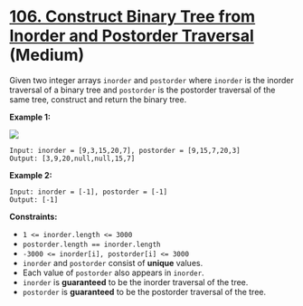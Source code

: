 # [106. Construct Binary Tree from Inorder and Postorder Traversal][link] (Medium)

[link]: https://leetcode.com/problems/construct-binary-tree-from-inorder-and-postorder-traversal/

Given two integer arrays `inorder` and `postorder` where `inorder` is the inorder traversal of a
binary tree and `postorder` is the postorder traversal of the same tree, construct and return the
binary tree.

**Example 1:**

![](https://assets.leetcode.com/uploads/2021/02/19/tree.jpg)

```
Input: inorder = [9,3,15,20,7], postorder = [9,15,7,20,3]
Output: [3,9,20,null,null,15,7]
```

**Example 2:**

```
Input: inorder = [-1], postorder = [-1]
Output: [-1]
```

**Constraints:**

- `1 <= inorder.length <= 3000`
- `postorder.length == inorder.length`
- `-3000 <= inorder[i], postorder[i] <= 3000`
- `inorder` and `postorder` consist of **unique** values.
- Each value of `postorder` also appears in `inorder`.
- `inorder` is **guaranteed** to be the inorder traversal of the tree.
- `postorder` is **guaranteed** to be the postorder traversal of the tree.
